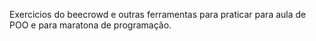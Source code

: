 Exercicios do beecrowd e outras ferramentas para praticar para aula de POO e para maratona de programação.
